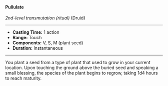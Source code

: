 #### Pullulate
*2nd-level transmutation* *(ritual)* (Druid)
___
- **Casting Time:** 1 action
- **Range:** Touch
- **Components:** V, S, M (plant seed)
- **Duration:** Instantaneous
---
You plant a seed from a type of plant that used to grow in your current location. Upon touching the ground above the buried seed and speaking a small blessing, the species of the plant begins to regrow, taking 1d4 hours to reach maturity.
